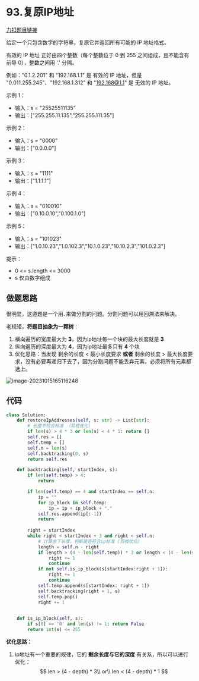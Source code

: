 # 93.复原IP地址

[力扣题目链接](https://leetcode.cn/problems/restore-ip-addresses/)

给定一个只包含数字的字符串，复原它并返回所有可能的 IP 地址格式。

有效的 IP 地址 正好由四个整数（每个整数位于 0 到 255 之间组成，且不能含有前导 0），整数之间用 '.' 分隔。

例如："0.1.2.201" 和 "192.168.1.1" 是 有效的 IP 地址，但是 "0.011.255.245"、"192.168.1.312" 和 "192.168@1.1" 是 无效的 IP 地址。



示例 1：

- 输入：s = "25525511135"
- 输出：["255.255.11.135","255.255.111.35"]

示例 2：

- 输入：s = "0000"
- 输出：["0.0.0.0"]

示例 3：

- 输入：s = "1111"
- 输出：["1.1.1.1"]

示例 4：

- 输入：s = "010010"
- 输出：["0.10.0.10","0.100.1.0"]

示例 5：

- 输入：s = "101023"
- 输出：["1.0.10.23","1.0.102.3","10.1.0.23","10.10.2.3","101.0.2.3"]

提示：

- 0 <= s.length <= 3000
- s 仅由数字组成





## 做题思路

很明显，这道题是一个用`.`来做分割的问题。分割问题可以用回溯法来解决。

老规矩，**将题目抽象为一颗树**：

1. 横向遍历的宽度最大为 **3**，因为ip地址每一个块的最大长度就是 **3**
2. 纵向遍历的深度最大为 **4**，因为ip地址最多只有 **4** 个块
3. 优化思路：当发现 剩余的长度 < 最小长度要求 **或者** 剩余的长度 > 最大长度要求，没有必要再递归下去了，因为分割问题不能丢弃元素，必须将所有元素都选上。



![image-20231015165116248](https://cdn.jsdelivr.net/gh/ThousandLayerCake/picbed/image-20231015165116248.png)





## 代码

```python
class Solution:
    def restoreIpAddresses(self, s: str) -> List[str]:
        # 长度不符合标准 （剪枝优化）
        if len(s) > 4 * 3 or len(s) < 4 * 1: return []
        self.res = []
        self.temp = []
        self.n = len(s)
        self.backtracking(0, s)
        return self.res

    def backtracking(self, startIndex, s):
        if len(self.temp) > 4:
            return 

        if len(self.temp) == 4 and startIndex == self.n:
            ip = ""
            for ip_block in self.temp:
                ip = ip + ip_block + "."
            self.res.append(ip[:-1])
            return 
        
        right = startIndex
        while right < startIndex + 3 and right < self.n:
            # 计算余下长度，判断是否符合ip标准 (剪枝优化)
            length = self.n - right
            if length > (4 - len(self.temp)) * 3 or length < (4 - len(self.temp)): 
                right += 1
                continue
            if not self.is_ip_block(s[startIndex:right + 1]): 
                right += 1
                continue
            self.temp.append(s[startIndex: right + 1])
            self.backtracking(right + 1, s)
            self.temp.pop()
            right += 1
            

    def is_ip_block(self, s):
        if s[0] == '0' and len(s) != 1: return False
        return int(s) <= 255

```



**优化思路：**

1. ip地址有一个重要的规律，它的 **剩余长度与它的深度** 有关系，所以可以进行优化：
   $$
   len > (4 - depth) * 3\\
   or\\
   len < (4 - depth) * 1
   $$
   